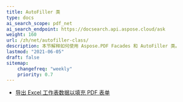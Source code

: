 ```yaml
---
title: AutoFiller 类
type: docs
ai_search_scope: pdf_net
ai_search_endpoint: https://docsearch.api.aspose.cloud/ask
weight: 160
url: /zh/net/autofiller-class/
description: 本节解释如何使用 Aspose.PDF Facades 和 AutoFiller 类。
lastmod: "2021-06-05"
draft: false
sitemap:
    changefreq: "weekly"
    priority: 0.7
---
```

- [导出 Excel 工作表数据以填充 PDF 表单](/pdf/net/export-excel-worksheet-data-to-fill-pdf-form/)
